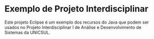 # Exemplo de Projeto Interdisciplinar
Este projeto Eclipse é um exemplo dos recursos do Java que podem ser usados no Projeto Interdisciplinar I de Análise e Desenvolvimento de Sistemas da UNICSUL.
